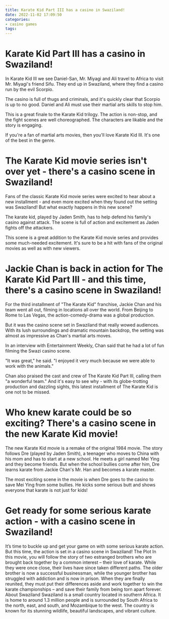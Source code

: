 ```yaml
---
title: Karate Kid Part III has a casino in Swaziland!
date: 2022-11-02 17:09:50
categories:
- casino games
tags:
---
```



#  Karate Kid Part III has a casino in Swaziland!

In Karate Kid III we see Daniel-San, Mr. Miyagi and Ali travel to Africa to visit Mr. Miyagi's friend Sifu. They end up in Swaziland, where they find a casino run by the evil Scorpio.

The casino is full of thugs and criminals, and it's quickly clear that Scorpio is up to no good. Daniel and Ali must use their martial arts skills to stop him.

This is a great finale to the Karate Kid trilogy. The action is non-stop, and the fight scenes are well choreographed. The characters are likable and the story is engaging.

If you're a fan of martial arts movies, then you'll love Karate Kid III. It's one of the best in the genre.

#  The Karate Kid movie series isn't over yet - there's a casino scene in Swaziland!

Fans of the classic Karate Kid movie series were excited to hear about a new installment - and even more excited when they found out the setting was Swaziland! But what exactly happens in this new scene?

The karate kid, played by Jaden Smith, has to help defend his family's casino against attack. The scene is full of action and excitement as Jaden fights off the attackers.

This scene is a great addition to the Karate Kid movie series and provides some much-needed excitement. It's sure to be a hit with fans of the original movies as well as with new viewers.

#  Jackie Chan is back in action for The Karate Kid Part III - and this time, there's a casino scene in Swaziland!

For the third installment of "The Karate Kid" franchise, Jackie Chan and his team went all out, filming in locations all over the world. From Beijing to Rome to Las Vegas, the action-comedy-drama was a global production.

But it was the casino scene set in Swaziland that really wowed audiences. With its lush surroundings and dramatic mountain backdrop, the setting was almost as impressive as Chan's martial arts moves.

In an interview with Entertainment Weekly, Chan said that he had a lot of fun filming the Swazi casino scene.

"It was great," he said. "I enjoyed it very much because we were able to work with the animals."

Chan also praised the cast and crew of The Karate Kid Part III, calling them "a wonderful team." And it's easy to see why - with its globe-trotting production and dazzling sights, this latest installment of The Karate Kid is one not to be missed.

#  Who knew karate could be so exciting? There's a casino scene in the new Karate Kid movie!

The new Karate Kid movie is a remake of the original 1984 movie. The story follows Dre (played by Jaden Smith), a teenager who moves to China with his mom and has to start at a new school. He meets a girl named Mei Ying and they become friends. But when the school bullies come after him, Dre learns karate from Jackie Chan's Mr. Han and becomes a karate master.

The most exciting scene in the movie is when Dre goes to the casino to save Mei Ying from some bullies. He kicks some serious butt and shows everyone that karate is not just for kids!

#  Get ready for some serious karate action - with a casino scene in Swaziland!

It’s time to buckle up and get your game on with some serious karate action. But this time, the action is set in a casino scene in Swaziland! The Plot In this movie, you will follow the story of two estranged brothers who are brought back together by a common interest – their love of karate. While they were once close, their lives have since taken different paths. The older brother is now a successful businessman, while the younger brother has struggled with addiction and is now in prison. When they are finally reunited, they must put their differences aside and work together to win the karate championships – and save their family from being torn apart forever. About Swaziland Swaziland is a small country located in southern Africa. It is home to around 1.3 million people and is surrounded by South Africa to the north, east, and south, and Mozambique to the west. The country is known for its stunning wildlife, beautiful landscapes, and vibrant culture.